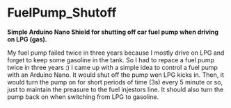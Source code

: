 # FuelPump_Shutoff
**Simple Arduino Nano Shield for shutting off car fuel pump when driving on LPG (gas).**

My fuel pump failed twice in three years because I mostly drive on LPG and forget to keep some gasoline in the tank. So I had to repace a fuel pump twice in three years :)
I came up with a simple idea to control a fuel pump with an Arduino Nano. It would shut off the pump wen LPG kicks in.
Then, it would turn the pump on for short periods of time (3s) every 5 minute or so, just to maintain the preasure to the fuel injestors line.
It should also turn the pump back on when switching from LPG to gasoline.
